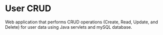 # User CRUD

Web application that performs CRUD operations (Create, Read, Update, and Delete) for
user data using Java servlets and mySQL database.
